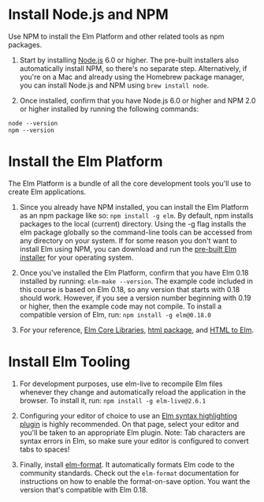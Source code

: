 # Install Node.js and NPM
Use NPM to install the Elm Platform and other related tools as npm packages.

1. Start by installing [Node.js](https://nodejs.org/en/) 6.0 or higher. The pre-built installers also automatically install NPM, so there's no separate step. Alternatively, if you're on a Mac and already using the Homebrew package manager, you can install Node.js and NPM using `brew install node`.

2. Once installed, confirm that you have Node.js 6.0 or higher and NPM 2.0 or higher installed by running the following commands:

```
node --version
npm --version
```

# Install the Elm Platform
The Elm Platform is a bundle of all the core development tools you'll use to create Elm applications.

1. Since you already have NPM installed, you can install the Elm Platform as an npm package like so:  `npm install -g elm`. By default, npm installs packages to the local (current) directory. Using the -g flag installs the elm package globally so the command-line tools can be accessed from any directory on your system.  If for some reason you don't want to install Elm using NPM, you can download and run the [pre-built Elm installer](https://guide.elm-lang.org/install.html) for your operating system.

2. Once you've installed the Elm Platform, confirm that you have Elm 0.18 installed by running: `elm-make --version`.  The example code included in this course is based on Elm 0.18, so any version that starts with 0.18 should work. However, if you see a version number beginning with 0.19 or higher, then the example code may not compile. To install a compatible version of Elm, run: `npm install -g elm@0.18.0`

3. For your reference, [Elm Core Libraries](http://package.elm-lang.org/packages/elm-lang/core/latest), [html package](http://package.elm-lang.org/packages/elm-lang/html/latest/), and [HTML to Elm](http://mbylstra.github.io/html-to-elm/).

# Install Elm Tooling
1. For development purposes, use elm-live to recompile Elm files whenever they change and automatically reload the application in the browser. To install it, run: `npm install -g elm-live@2.6.1`

2. Configuring your editor of choice to use an [Elm syntax highlighting plugin](https://guide.elm-lang.org/install.html) is highly recommended. On that page, select your editor and you'll be taken to an appropriate Elm plugin. Note: Tab characters are syntax errors in Elm, so make sure your editor is configured to convert tabs to spaces!

3. Finally, install [elm-format](https://github.com/avh4/elm-format). It automatically formats Elm code to the community standards.  Check out the `elm-format` documentation for instructions on how to enable the format-on-save option. You want the version that's compatible with Elm 0.18.
